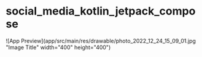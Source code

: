 # social_media_kotlin_jetpack_compose
![App Preview](app/src/main/res/drawable/photo_2022_12_24_15_09_01.jpg "Image Title" width="400" height="400")
